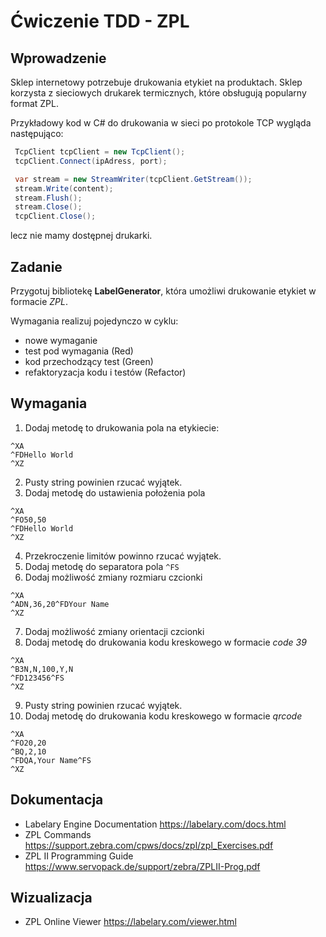 # Ćwiczenie TDD - ZPL

## Wprowadzenie

Sklep internetowy potrzebuje drukowania etykiet na produktach. Sklep korzysta z sieciowych drukarek termicznych, które obsługują popularny format ZPL.

Przykładowy kod w C# do drukowania w sieci po protokole TCP wygląda następująco:
``` csharp
 TcpClient tcpClient = new TcpClient();
 tcpClient.Connect(ipAdress, port);

 var stream = new StreamWriter(tcpClient.GetStream());
 stream.Write(content);
 stream.Flush(); 
 stream.Close();
 tcpClient.Close();
```

lecz nie mamy dostępnej drukarki.

## Zadanie
Przygotuj bibliotekę **LabelGenerator**, która umożliwi drukowanie etykiet w formacie _ZPL_.

Wymagania realizuj pojedynczo w cyklu:
- nowe wymaganie
- test pod wymagania (Red)
- kod przechodzący test (Green)
- refaktoryzacja kodu i testów (Refactor)


## Wymagania

1. Dodaj metodę to drukowania pola na etykiecie:
```
^XA
^FDHello World
^XZ
```

2. Pusty string powinien rzucać wyjątek.
3. Dodaj metodę do ustawienia położenia pola
```
^XA
^FO50,50
^FDHello World
^XZ
```
4. Przekroczenie limitów powinno rzucać wyjątek.
5. Dodaj metodę do separatora pola `^FS`
6. Dodaj możliwość zmiany rozmiaru czcionki
```
^XA
^ADN,36,20^FDYour Name
^XZ
```
7. Dodaj możliwość zmiany orientacji czcionki
8. Dodaj metodę do drukowania kodu kreskowego w formacie _code 39_
```
^XA
^B3N,N,100,Y,N
^FD123456^FS
^XZ
```
9. Pusty string powinien rzucać wyjątek.
10. Dodaj metodę do drukowania kodu kreskowego w formacie _qrcode_
```
^XA
^FO20,20
^BQ,2,10
^FDQA,Your Name^FS
^XZ
```

## Dokumentacja
- Labelary Engine Documentation https://labelary.com/docs.html
- ZPL Commands https://support.zebra.com/cpws/docs/zpl/zpl_Exercises.pdf
- ZPL II Programming Guide https://www.servopack.de/support/zebra/ZPLII-Prog.pdf

## Wizualizacja
- ZPL Online Viewer https://labelary.com/viewer.html
